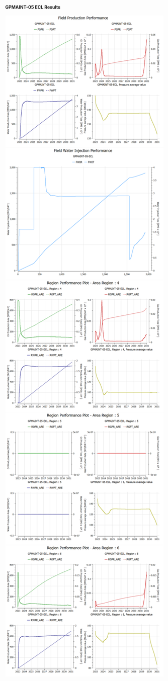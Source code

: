 #### GPMAINT-05 ECL Results

![](ECL/GPMAINT-05-ECL-Field_Production_Performance.png)
![](ECL/GPMAINT-05-ECL-Field_Water_Injection_Performance.png)
![](ECL/GPMAINT-05-ECL-Region_Performance_Plot_Area_Region_4.png)
![](ECL/GPMAINT-05-ECL-Region_Performance_Plot_Area_Region_5.png)
![](ECL/GPMAINT-05-ECL-Region_Performance_Plot_Area_Region_6.png)
